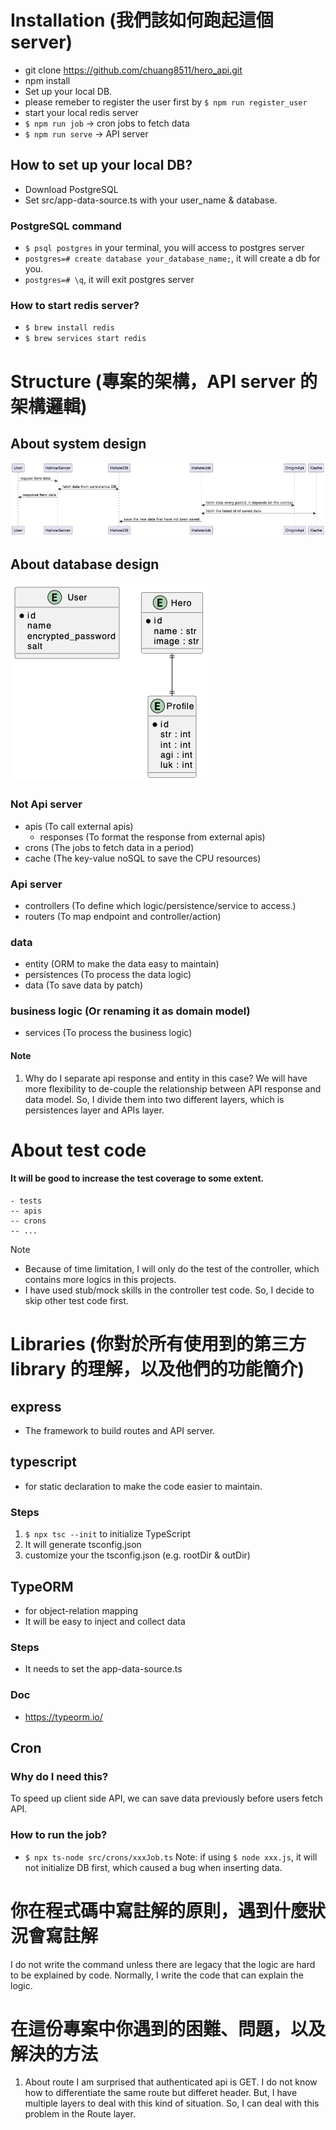 # Installation (我們該如何跑起這個 server)
- git clone https://github.com/chuang8511/hero_api.git
- npm install
- Set up your local DB.
- please remeber to register the user first by `$ npm run register_user`
- start your local redis server
- `$ npm run job` -> cron jobs to fetch data
- `$ npm run serve` -> API server

## How to set up your local DB?
- Download PostgreSQL
- Set src/app-data-source.ts with your user_name & database.

### PostgreSQL command
- `$ psql postgres` in your terminal, you will access to postgres server
- `postgres=# create database your_database_name;`, it will create a db for you.
- `postgres=# \q`, it will exit postgres server

### How to start redis server?
- `$ brew install redis`
- `$ brew services start redis`


# Structure (專案的架構，API server 的架構邏輯)
## About system design
![Alt text](./visualization_doc/all_system_design.png)

## About database design
![Alt text](./visualization_doc/hero_profile_data_table.png)

### Not Api server
- apis (To call external apis)
  - responses (To format the response from external apis)
- crons (The jobs to fetch data in a period)
- cache (The key-value noSQL to save the CPU resources)
### Api server
- controllers (To define which logic/persistence/service to access.)
- routers (To map endpoint and controller/action)

### data
- entity (ORM to make the data easy to maintain)
- persistences (To process the data logic)
- data (To save data by patch)

### business logic (Or renaming it as domain model)
- services (To process the business logic)

#### Note
1. Why do I separate api response and entity in this case?
We will have more flexibility to de-couple the relationship between API response and data model.
So, I divide them into two different layers, which is persistences layer and APIs layer.



# About test code
#### It will be good to increase the test coverage to some extent.
```
- tests
-- apis
-- crons
-- ...
```
Note
- Because of time limitation, I will only do the test of the controller, which contains more logics in this projects.
- I have used stub/mock skills in the controller test code. So, I decide to skip other test code first.

# Libraries (你對於所有使用到的第三方 library 的理解，以及他們的功能簡介)
## express
- The framework to build routes and API server.

## typescript
- for static declaration to make the code easier to maintain.
### Steps
1. `$ npx tsc --init` to initialize TypeScript
2. It will generate tsconfig.json
3. customize your the tsconfig.json (e.g. rootDir & outDir)

## TypeORM
- for object-relation mapping
- It will be easy to inject and collect data
### Steps
- It needs to set the app-data-source.ts
### Doc
- https://typeorm.io/

## Cron
### Why do I need this?
To speed up client side API, we can save data previously before users fetch API.

### How to run the job?
- `$ npx ts-node src/crons/xxxJob.ts`
Note: if using `$ node xxx.js`, it will not initialize DB first, which caused a bug when inserting data.

# 你在程式碼中寫註解的原則，遇到什麼狀況會寫註解
I do not write the command unless there are legacy that the logic are hard to be explained by code.
Normally, I write the code that can explain the logic.


# 在這份專案中你遇到的困難、問題，以及解決的方法
1. About route
I am surprised that authenticated api is GET.
I do not know how to differentiate the same route but differet header.
But, I have multiple layers to deal with this kind of situation.
So, I can deal with this problem in the Route layer.
